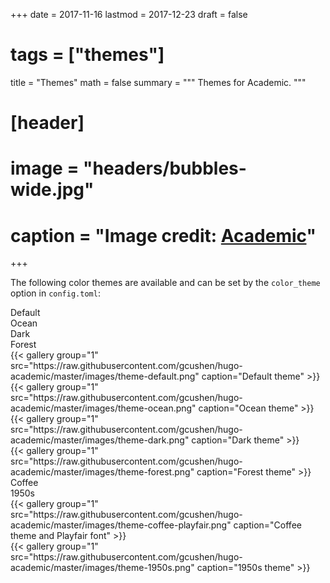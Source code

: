 +++
date = 2017-11-16
lastmod = 2017-12-23
draft = false
# tags = ["themes"]
title = "Themes"
math = false
summary = """
Themes for Academic.
"""

# [header]
# image = "headers/bubbles-wide.jpg"
# caption = "Image credit: [**Academic**](https://github.com/gcushen/hugo-academic/)"
+++

The following color themes are available and can be set by the `color_theme` option in `config.toml`:

<div class="row">
  <div class="col-md-3">Default</div>
  <div class="col-md-3">Ocean</div>
  <div class="col-md-3">Dark</div>
  <div class="col-md-3">Forest</div>
</div>
<div class="row">
  <div class="col-md-3">
  {{< gallery group="1" src="https://raw.githubusercontent.com/gcushen/hugo-academic/master/images/theme-default.png" caption="Default theme" >}}
    </div>
    <div class="col-md-3">
    {{< gallery group="1" src="https://raw.githubusercontent.com/gcushen/hugo-academic/master/images/theme-ocean.png" caption="Ocean theme" >}}
  </div>
    <div class="col-md-3">
    {{< gallery group="1" src="https://raw.githubusercontent.com/gcushen/hugo-academic/master/images/theme-dark.png" caption="Dark theme" >}}
  </div>
    <div class="col-md-3">
    {{< gallery group="1" src="https://raw.githubusercontent.com/gcushen/hugo-academic/master/images/theme-forest.png" caption="Forest theme" >}}
  </div>
</div>

<div class="row">
  <div class="col-md-3">Coffee</div>
   <div class="col-md-3">1950s</div>
</div>
<div class="row">
  <div class="col-md-3">
    {{< gallery group="1" src="https://raw.githubusercontent.com/gcushen/hugo-academic/master/images/theme-coffee-playfair.png" caption="Coffee theme and Playfair font" >}}
	</div>
	<div class="col-md-3">
    {{< gallery group="1" src="https://raw.githubusercontent.com/gcushen/hugo-academic/master/images/theme-1950s.png" caption="1950s theme" >}}
  </div>
</div>
